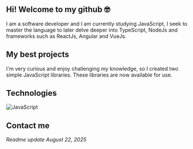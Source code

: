 ## Hi! Welcome to my github 🤓

I am a software developer and I am currently studying JavaScript, I seek to master the language to later delve deeper into TypeScript, NodeJs and frameworks such as ReactJs, Angular and VueJs.

## My best projects
I'm very curious and enjoy challenging my knowledge, so I created two simple JavaScript libraries. These libraries are now available for use.


## Technologies

![JavaScript](https://img.shields.io/badge/javascript-%23323330.svg?style=for-the-badge&logo=javascript&logoColor=%23F7DF1E)


## Contact me


_Readme update August 22, 2025_
